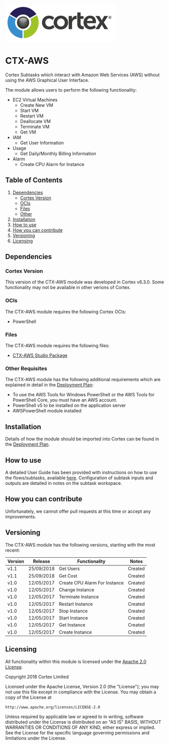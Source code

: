 <a href="https://www.cortex-ia.co.uk/" target="_blank"><img src="https://github.com/CortexIATest/CTXImages/blob/master/Cortex-350-120.png" alt="Welcome to Cortex!" width="350" height="120" border="0"></a>

# CTX-AWS
Cortex Subtasks which interact with Amazon Web Services (AWS) without using the AWS Graphical User Interface.

The module allows users to perform the following functionality:
* EC2 Virtual Machines
	* Create New VM
	* Start VM
	* Restart VM
	* Deallocate VM
	* Terminate VM
	* Get VM
*  IAM
	* Get User Information
* Usage
	* Get Daily/Monthly Billing Information
* Alarm
	* Create CPU Alarm for Instance

## Table of Contents
1) [Dependencies](#dependencies)
    * [Cortex Version](#cortex-version)
    * [OCIs](#ocis)
    * [Files](#files)
    * [Other](#other-requisites)
1) [Installation](#installation)
1) [How to use](#how-to-use)
1) [How you can contribute](#how-you-can-contribute)
1) [Versioning](#versioning)
1) [Licensing](#licensing)

## Dependencies
### Cortex Version
This version of the CTX-AWS module was developed in Cortex v6.3.0. Some functionality may not be available in other verions of Cortex.

### OCIs
The CTX-AWS module requires the following Cortex OCIs:
* PowerShell

### Files
The CTX-AWS module requires the following files:
* [CTX-AWS Studio Package](https://github.com/CortexIntelligentAutomation/CTX-AWS/releases/download/v1.1/CTX-AWS.studiopkg)

### Other Requisites
The CTX-AWS module has the following additional requirements which are explained in detail in the [Deployment Plan](https://github.com/CortexProjectsDepartment/CTX-AWS/blob/master/CTX-AWS%20-%20Deployment%20Plan.pdf):
* To use the AWS Tools for Windows PowerShell or the AWS Tools for PowerShell Core, you must have an
AWS account.
* PowerShell v5 to be installed on the application server
* AWSPowerShell module installed

## Installation
Details of how the module should be imported into Cortex can be found in the [Deployment Plan](https://github.com/CortexProjectsDepartment/CTX-AWS/blob/master/CTX-AWS%20-%20Deployment%20Plan.pdf).

## How to use
A detailed User Guide has been provided with instructions on how to use the flows/subtasks, available [here](https://github.com/CortexProjectsDepartment/CTX-AWS/blob/master/CTX-AWS%20-%20User%20Guide.pdf). Configuration of subtask inputs and outputs are detailed in notes on the subtask workspace.

## How you can contribute
Unfortunately, we cannot offer pull requests at this time or accept any improvements.

## Versioning
The CTX-AWS module has the following versions, starting with the most recent:

Version | Release | Functionality | Notes
------------ | ------------- | ----------- | -----------
v1.1 | 25/09/2018 | Get Users | Created
v1.1 | 25/09/2018 | Get Cost | Created
v1.0 | 12/05/2017 | Create CPU Alarm For Instance | Created
v1.0 | 12/05/2017 | Change Instance | Created
v1.0 | 12/05/2017 | Terminate Instance | Created
v1.0 | 12/05/2017 | Restart Instance | Created
v1.0 | 12/05/2017 | Stop Instance | Created
v1.0 | 12/05/2017 | Start Instance | Created
v1.0 | 12/05/2017 | Get Instance | Created
v1.0 | 12/05/2017 | Create Instance | Created

## Licensing
All functionality within this module is licensed under the [Apache 2.0 License](https://www.apache.org/licenses/LICENSE-2.0).

Copyright 2018 Cortex Limited

Licensed under the Apache License, Version 2.0 (the "License");
you may not use this file except in compliance with the License.
You may obtain a copy of the License at

    http://www.apache.org/licenses/LICENSE-2.0

Unless required by applicable law or agreed to in writing, software
distributed under the License is distributed on an "AS IS" BASIS,
WITHOUT WARRANTIES OR CONDITIONS OF ANY KIND, either express or implied.
See the License for the specific language governing permissions and
limitations under the License.
